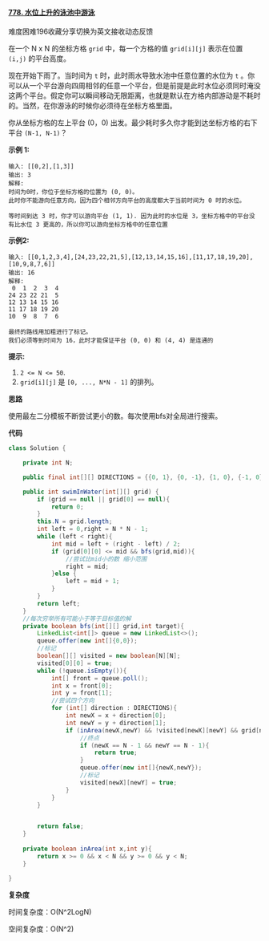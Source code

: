 #### [778. 水位上升的泳池中游泳](https://leetcode-cn.com/problems/swim-in-rising-water/)

难度困难196收藏分享切换为英文接收动态反馈

在一个 N x N 的坐标方格 `grid` 中，每一个方格的值 `grid[i][j]` 表示在位置 `(i,j)` 的平台高度。

现在开始下雨了。当时间为 `t` 时，此时雨水导致水池中任意位置的水位为 `t` 。你可以从一个平台游向四周相邻的任意一个平台，但是前提是此时水位必须同时淹没这两个平台。假定你可以瞬间移动无限距离，也就是默认在方格内部游动是不耗时的。当然，在你游泳的时候你必须待在坐标方格里面。

你从坐标方格的左上平台 (0，0) 出发。最少耗时多久你才能到达坐标方格的右下平台 `(N-1, N-1)`？

 

**示例 1:**

```
输入: [[0,2],[1,3]]
输出: 3
解释:
时间为0时，你位于坐标方格的位置为 (0, 0)。
此时你不能游向任意方向，因为四个相邻方向平台的高度都大于当前时间为 0 时的水位。

等时间到达 3 时，你才可以游向平台 (1, 1). 因为此时的水位是 3，坐标方格中的平台没有比水位 3 更高的，所以你可以游向坐标方格中的任意位置
```

**示例2:**

```
输入: [[0,1,2,3,4],[24,23,22,21,5],[12,13,14,15,16],[11,17,18,19,20],[10,9,8,7,6]]
输出: 16
解释:
 0  1  2  3  4
24 23 22 21  5
12 13 14 15 16
11 17 18 19 20
10  9  8  7  6

最终的路线用加粗进行了标记。
我们必须等到时间为 16，此时才能保证平台 (0, 0) 和 (4, 4) 是连通的
```

 

**提示:**

1. `2 <= N <= 50`.
2. `grid[i][j]` 是 `[0, ..., N*N - 1]` 的排列。

**思路**

使用最左二分模板不断尝试更小的数。每次使用bfs对全局进行搜索。

**代码**

```java
class Solution {

    private int N;

    public final int[][] DIRECTIONS = {{0, 1}, {0, -1}, {1, 0}, {-1, 0}};

    public int swimInWater(int[][] grid) {
        if (grid == null || grid[0] == null){
            return 0;
        }
        this.N = grid.length;
        int left = 0,right = N * N - 1;
        while (left < right){
            int mid = left + (right - left) / 2;
            if (grid[0][0] <= mid && bfs(grid,mid)){
                //尝试比mid小的数 缩小范围
                right = mid;
            }else {
                left = mid + 1;
            }
        }
        return left;
    }
    //每次穷举所有可能小于等于目标值的解
    private boolean bfs(int[][] grid,int target){
        LinkedList<int[]> queue = new LinkedList<>();
        queue.offer(new int[]{0,0});
        //标记
        boolean[][] visited = new boolean[N][N];
        visited[0][0] = true;
        while (!queue.isEmpty()){
            int[] front = queue.poll();
            int x = front[0];
            int y = front[1];
            //尝试四个方向
            for (int[] direction : DIRECTIONS){
                int newX = x + direction[0];
                int newY = y + direction[1];
                if (inArea(newX,newY) && !visited[newX][newY] && grid[newX][newY] <= target){
                    //终点
                    if (newX == N - 1 && newY == N - 1){
                        return true;
                    }
                    queue.offer(new int[]{newX,newY});
                    //标记
                    visited[newX][newY] = true;
                }
            }
        }


        return false;
    }
    
    private boolean inArea(int x,int y){
        return x >= 0 && x < N && y >= 0 && y < N;
    }

}
```

**复杂度**

时间复杂度：O(N^2LogN)

空间复杂度：O(N^2)